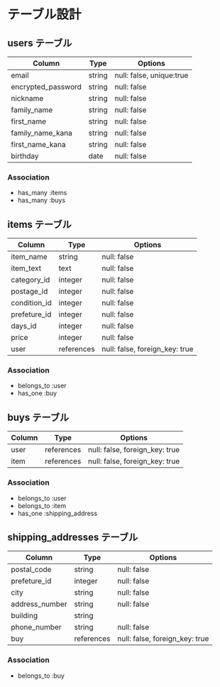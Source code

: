 # テーブル設計

## users テーブル

| Column             | Type   | Options                 |
| ------------------ | ------ | ----------------------- |
| email              | string | null: false, unique:true|
| encrypted_password | string | null: false             |
| nickname           | string | null: false             |
| family_name        | string | null: false             |
| first_name         | string | null: false             |
| family_name_kana   | string | null: false             |
| first_name_kana    | string | null: false             |
| birthday           | date   | null: false             |

### Association

- has_many :items
- has_many :buys

## items テーブル

| Column        | Type       | Options                        |
| --------------| ---------- | ------------------------------ |
| item_name     | string     | null: false                    |
| item_text     | text       | null: false                    |
| category_id   | integer    | null: false                    |
| postage_id    | integer    | null: false                    |
| condition_id  | integer    | null: false                    |
| prefeture_id  | integer    | null: false                    |
| days_id       | integer    | null: false                    |
| price         | integer    | null: false                    |
| user          | references | null: false, foreign_key: true |

### Association

- belongs_to :user
- has_one :buy

## buys テーブル

| Column    | Type       | Options                           |
| --------- | ---------- | --------------------------------- |
| user      | references | null: false, foreign_key: true    |
| item      | references | null: false, foreign_key: true    |

### Association

- belongs_to :user
- belongs_to :item
- has_one :shipping_address

## shipping_addresses テーブル

| Column         | Type       | Options                        |
| -------------- | ---------- | ------------------------------ |
| postal_code    | string     | null: false                    |
| prefeture_id   | integer    | null: false                    |
| city           | string     | null: false                    |
| address_number | string     | null: false                    |
| building       | string     |                                |
| phone_number   | string     | null: false                    |
| buy            | references | null: false, foreign_key: true |

### Association

- belongs_to :buy